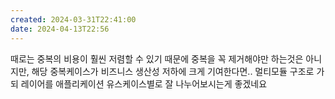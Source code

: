 ```yaml
---
created: 2024-03-31T22:41:00
date: 2024-04-13T22:56
---
```

때로는 중복의 비용이 훨씬 저렴할 수 있기 때문에 중복을 꼭 제거해야만 하는것은 아니지만, 해당 중복케이스가 비즈니스 생산성 저하에 크게 기여한다면.. 멀티모듈 구조로 가되 레이어를 애플리케이션 유스케이스별로 잘 나누어보시는게 좋겠네요